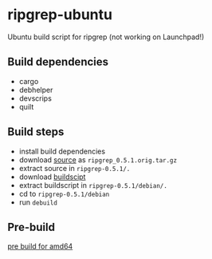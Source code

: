 # ripgrep-ubuntu
Ubuntu build script for ripgrep (not working on Launchpad!)

## Build dependencies
- cargo
- debhelper
- devscrips
- quilt

## Build steps
- install build dependencies
- download [source](https://github.com/BurntSushi/ripgrep/archive/0.5.1.tar.gz) as `ripgrep_0.5.1.orig.tar.gz`
- extract source in `ripgrep-0.5.1/.`
- download [buildscipt](https://github.com/x4121/ripgrep-ubuntu/releases/download/v0.1/ripgrep_0.5.1-1.debian.tar.xz)
- extract buildscript in `ripgrep-0.5.1/debian/.`
- cd to `ripgrep-0.5.1/debian`
- run `debuild`

## Pre-build
[pre build for amd64](https://github.com/x4121/ripgrep-ubuntu/releases/download/v0.1/ripgrep_0.5.1-1_amd64.deb)
